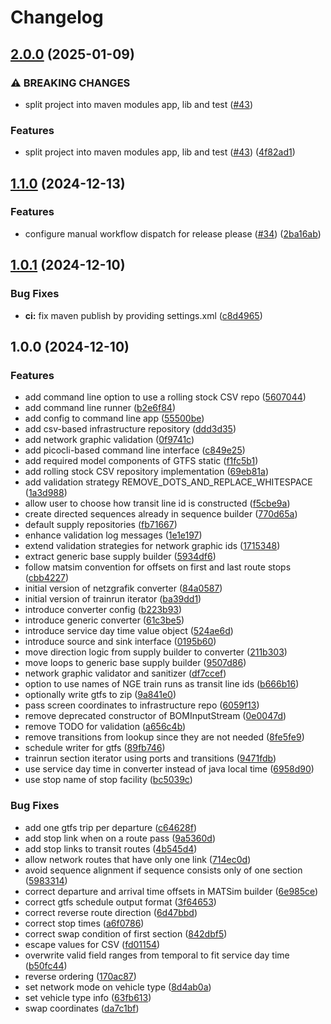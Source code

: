 # Changelog

## [2.0.0](https://github.com/SchweizerischeBundesbahnen/netzgrafik-editor-converter/compare/v1.1.0...v2.0.0) (2025-01-09)


### ⚠ BREAKING CHANGES

* split project into maven modules app, lib and test ([#43](https://github.com/SchweizerischeBundesbahnen/netzgrafik-editor-converter/issues/43))

### Features

* split project into maven modules app, lib and test ([#43](https://github.com/SchweizerischeBundesbahnen/netzgrafik-editor-converter/issues/43)) ([4f82ad1](https://github.com/SchweizerischeBundesbahnen/netzgrafik-editor-converter/commit/4f82ad18fe5665e36d8e6a03a9bb6b14a9fe8852))

## [1.1.0](https://github.com/SchweizerischeBundesbahnen/netzgrafik-editor-converter/compare/v1.0.1...v1.1.0) (2024-12-13)


### Features

* configure manual workflow dispatch for release please ([#34](https://github.com/SchweizerischeBundesbahnen/netzgrafik-editor-converter/issues/34)) ([2ba16ab](https://github.com/SchweizerischeBundesbahnen/netzgrafik-editor-converter/commit/2ba16ab81cbbefb3fa1d568ee45a92ce83cf0506))

## [1.0.1](https://github.com/SchweizerischeBundesbahnen/netzgrafik-editor-converter/compare/v1.0.0...v1.0.1) (2024-12-10)


### Bug Fixes

* **ci:** fix maven publish by providing settings.xml ([c8d4965](https://github.com/SchweizerischeBundesbahnen/netzgrafik-editor-converter/commit/c8d496587be7367bc4677fe6bb63c2e366d1aaec))

## 1.0.0 (2024-12-10)


### Features

* add command line option to use a rolling stock CSV repo ([5607044](https://github.com/SchweizerischeBundesbahnen/netzgrafik-editor-converter/commit/5607044343a6cffa36889d6438c529cf0f376df2))
* add command line runner ([b2e6f84](https://github.com/SchweizerischeBundesbahnen/netzgrafik-editor-converter/commit/b2e6f845eed8b6a6eeb90bd00727f88ac36a54ad))
* add config to command line app ([55500be](https://github.com/SchweizerischeBundesbahnen/netzgrafik-editor-converter/commit/55500bec42baad1d863b3d7e14bbb953bb4f78a0))
* add csv-based infrastructure repository ([ddd3d35](https://github.com/SchweizerischeBundesbahnen/netzgrafik-editor-converter/commit/ddd3d35515bd45a82165873f39ba054a226f0d20))
* add network graphic validation ([0f9741c](https://github.com/SchweizerischeBundesbahnen/netzgrafik-editor-converter/commit/0f9741c0c2a05655b87e61b0730d31e2a0414621))
* add picocli-based command line interface ([c849e25](https://github.com/SchweizerischeBundesbahnen/netzgrafik-editor-converter/commit/c849e25f70a071d0d75679343531a3e2a017bf83))
* add required model components of GTFS static ([f1fc5b1](https://github.com/SchweizerischeBundesbahnen/netzgrafik-editor-converter/commit/f1fc5b1a1c2f69a08f606118d7f55fead5cada61))
* add rolling stock CSV repository implementation ([69eb81a](https://github.com/SchweizerischeBundesbahnen/netzgrafik-editor-converter/commit/69eb81a3693b583d184949012bc42a5dcfde4519))
* add validation strategy REMOVE_DOTS_AND_REPLACE_WHITESPACE ([1a3d988](https://github.com/SchweizerischeBundesbahnen/netzgrafik-editor-converter/commit/1a3d988c4f2d949a8e9326f8400a88f695fc0269))
* allow user to choose how transit line id is constructed ([f5cbe9a](https://github.com/SchweizerischeBundesbahnen/netzgrafik-editor-converter/commit/f5cbe9ad5608daeb9744e8638643874f658407f4))
* create directed sequences already in sequence builder ([770d65a](https://github.com/SchweizerischeBundesbahnen/netzgrafik-editor-converter/commit/770d65adce09077940396ebef699821344fbcd54))
* default supply repositories ([fb71667](https://github.com/SchweizerischeBundesbahnen/netzgrafik-editor-converter/commit/fb716678f7515221d750624fc921c388ad1038f7))
* enhance validation log messages ([1e1e197](https://github.com/SchweizerischeBundesbahnen/netzgrafik-editor-converter/commit/1e1e197d717b7ba1e8c7ceeab859d01bf5b5f358))
* extend validation strategies for network graphic ids ([1715348](https://github.com/SchweizerischeBundesbahnen/netzgrafik-editor-converter/commit/1715348cdc49371f4577e2a1b352bc9dd189dd21))
* extract generic base supply builder ([5934df6](https://github.com/SchweizerischeBundesbahnen/netzgrafik-editor-converter/commit/5934df69dd0433668dd9b4b5e5b703484332f80d))
* follow matsim convention for offsets on first and last route stops ([cbb4227](https://github.com/SchweizerischeBundesbahnen/netzgrafik-editor-converter/commit/cbb42270f7a226d597fe8c7922a95ff5f8ee71d4))
* initial version of netzgrafik converter ([84a0587](https://github.com/SchweizerischeBundesbahnen/netzgrafik-editor-converter/commit/84a058740d0b0b97751f1861d4a55adb4b3183f4))
* initial version of trainrun iterator ([ba39dd1](https://github.com/SchweizerischeBundesbahnen/netzgrafik-editor-converter/commit/ba39dd1ea68aaca9b3df70f5ee1d4a320abd6e24))
* introduce converter config ([b223b93](https://github.com/SchweizerischeBundesbahnen/netzgrafik-editor-converter/commit/b223b930866662f905c6d710862238f4c4619dc3))
* introduce generic converter ([61c3be5](https://github.com/SchweizerischeBundesbahnen/netzgrafik-editor-converter/commit/61c3be565c966dfceb5a5c58c72e0a86957c6c9e))
* introduce service day time value object ([524ae6d](https://github.com/SchweizerischeBundesbahnen/netzgrafik-editor-converter/commit/524ae6df1108b8b2434d5f7ec2648047d7800ade))
* introduce source and sink interface ([0195b60](https://github.com/SchweizerischeBundesbahnen/netzgrafik-editor-converter/commit/0195b60a5c35a80ffc0cb503d051fff165e383d6))
* move direction logic from supply builder to converter ([211b303](https://github.com/SchweizerischeBundesbahnen/netzgrafik-editor-converter/commit/211b30340879efea4ca5ae56fc161118ca24a012))
* move loops to generic base supply builder ([9507d86](https://github.com/SchweizerischeBundesbahnen/netzgrafik-editor-converter/commit/9507d86fb40f97d3d806e4deccd22bdae7e7c1f2))
* network graphic validator and sanitizer ([df7ccef](https://github.com/SchweizerischeBundesbahnen/netzgrafik-editor-converter/commit/df7ccefbd222bb38c89b258ed8046b8c0d311754))
* option to use names of NGE train runs as transit line ids ([b666b16](https://github.com/SchweizerischeBundesbahnen/netzgrafik-editor-converter/commit/b666b163dadc3aadb52a241e22b3185db9f287da))
* optionally write gtfs to zip ([9a841e0](https://github.com/SchweizerischeBundesbahnen/netzgrafik-editor-converter/commit/9a841e0495242019e536c271ddd383d3becc278f))
* pass screen coordinates to infrastructure repo ([6059f13](https://github.com/SchweizerischeBundesbahnen/netzgrafik-editor-converter/commit/6059f133b7bc7444d11c28468b646d0988a84016))
* remove deprecated constructor of BOMInputStream ([0e0047d](https://github.com/SchweizerischeBundesbahnen/netzgrafik-editor-converter/commit/0e0047d76245bd23db38bbe17db998a81dff289c))
* remove TODO for validation ([a656c4b](https://github.com/SchweizerischeBundesbahnen/netzgrafik-editor-converter/commit/a656c4b17d40ea070516f6b2abd0278f411c74a4))
* remove transitions from lookup since they are not needed ([8fe5fe9](https://github.com/SchweizerischeBundesbahnen/netzgrafik-editor-converter/commit/8fe5fe9c7e576f84a31df4396b6f11f412ade9a2))
* schedule writer for gtfs ([89fb746](https://github.com/SchweizerischeBundesbahnen/netzgrafik-editor-converter/commit/89fb746fb25101619fe616ee9f9f8beffbda645c))
* trainrun section iterator using ports and transitions ([9471fdb](https://github.com/SchweizerischeBundesbahnen/netzgrafik-editor-converter/commit/9471fdbab78b87a9082eddd9ec1d916bb7370075))
* use service day time in converter instead of java local time ([6958d90](https://github.com/SchweizerischeBundesbahnen/netzgrafik-editor-converter/commit/6958d9071d74601a7a87b540e58e585f334142ac))
* use stop name of stop facility ([bc5039c](https://github.com/SchweizerischeBundesbahnen/netzgrafik-editor-converter/commit/bc5039c033a357315fc9fdf5c8555259d2da8d91))


### Bug Fixes

* add one gtfs trip per departure ([c64628f](https://github.com/SchweizerischeBundesbahnen/netzgrafik-editor-converter/commit/c64628f3876ecefbbed4b4b074d706f8905d4066))
* add stop link when on a route pass ([9a5360d](https://github.com/SchweizerischeBundesbahnen/netzgrafik-editor-converter/commit/9a5360d223c2c7585c225588a6c98dfc96e1a172))
* add stop links to transit routes ([4b545d4](https://github.com/SchweizerischeBundesbahnen/netzgrafik-editor-converter/commit/4b545d4361d60deeb9f10d2f7566b88dd433bc9f))
* allow network routes that have only one link ([714ec0d](https://github.com/SchweizerischeBundesbahnen/netzgrafik-editor-converter/commit/714ec0d5f78bfe71fb6a82718b893348f675c797))
* avoid sequence alignment if sequence consists only of one section ([5983314](https://github.com/SchweizerischeBundesbahnen/netzgrafik-editor-converter/commit/5983314b728edc8710099ffbcc23973c976213db))
* correct departure and arrival time offsets in MATSim builder ([6e985ce](https://github.com/SchweizerischeBundesbahnen/netzgrafik-editor-converter/commit/6e985ceab2d9a4d2eb92d078c6f8c8d1ca03fb76))
* correct gtfs schedule output format ([3f64653](https://github.com/SchweizerischeBundesbahnen/netzgrafik-editor-converter/commit/3f6465392d2abebb870d0dd61ac8b68b61a63409))
* correct reverse route direction ([6d47bbd](https://github.com/SchweizerischeBundesbahnen/netzgrafik-editor-converter/commit/6d47bbd8509ca0525c701464718a649ee2a47b50))
* correct stop times ([a6f0786](https://github.com/SchweizerischeBundesbahnen/netzgrafik-editor-converter/commit/a6f0786a5263a33f30855262a11dffabc4fb3fe0))
* correct swap condition of first section ([842dbf5](https://github.com/SchweizerischeBundesbahnen/netzgrafik-editor-converter/commit/842dbf5077c31e2ec32f6ca0f0fc63c4454fed0a))
* escape values for CSV ([fd01154](https://github.com/SchweizerischeBundesbahnen/netzgrafik-editor-converter/commit/fd01154ea4f8898ba2b3e590869f47bab89217d8))
* overwrite valid field ranges from temporal to fit service day time ([b50fc44](https://github.com/SchweizerischeBundesbahnen/netzgrafik-editor-converter/commit/b50fc44364abd1a0fa9e12f76cc91cf4de7059ad))
* reverse ordering ([170ac87](https://github.com/SchweizerischeBundesbahnen/netzgrafik-editor-converter/commit/170ac87d125e61b7f4e4c52439a4996068bb33dd))
* set network mode on vehicle type ([8d4ab0a](https://github.com/SchweizerischeBundesbahnen/netzgrafik-editor-converter/commit/8d4ab0a23d29dd50f8a6d962292cef43279d3e5a))
* set vehicle type info ([63fb613](https://github.com/SchweizerischeBundesbahnen/netzgrafik-editor-converter/commit/63fb613df3e7bc9a6955c4b7df1bcbaa537b03da))
* swap coordinates ([da7c1bf](https://github.com/SchweizerischeBundesbahnen/netzgrafik-editor-converter/commit/da7c1bf3506a9af1a8ada5776ea1a3f2a57f3597))
